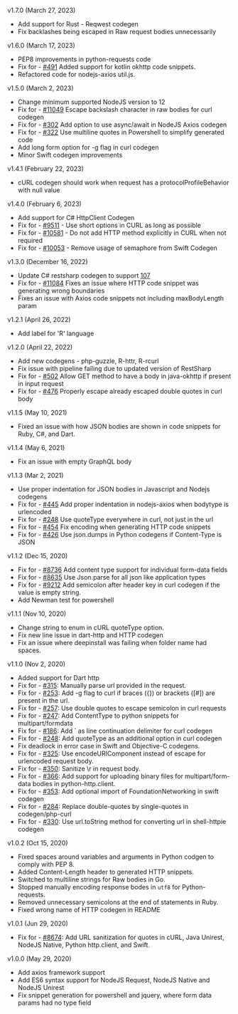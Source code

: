 v1.7.0 (March 27, 2023)
* Add support for Rust - Reqwest codegen
* Fix backlashes being escaped in Raw request bodies unnecessarily

v1.6.0 (March 17, 2023)
* PEP8 improvements in python-requests code
* Fix for - [#491](https://github.com/postmanlabs/postman-code-generators/issues/491) Added support for kotlin okhttp code snippets.
* Refactored code for nodejs-axios util.js.

v1.5.0 (March 2, 2023)
* Change minimum supported NodeJS version to 12
* Fix for - [#11049](https://github.com/postmanlabs/postman-app-support/issues/11049) Escape backslash character in raw bodies for curl codegen
* Fix for - [#302](https://github.com/postmanlabs/postman-code-generators/issues/302) Add option to use async/await in NodeJS Axios codegen
* Fix for - [#322](https://github.com/postmanlabs/postman-code-generators/issues/322) Use multiline quotes in Powershell to simplify generated code
* Add long form option for -g flag in curl codegen
* Minor Swift codegen improvements

v1.4.1 (February 22, 2023)
* cURL codegen should work when request has a protocolProfileBehavior with null value

v1.4.0 (February 6, 2023)
* Add support for C# HttpClient Codegen
* Fix for - [#9511](https://github.com/postmanlabs/postman-app-support/issues/9511) - Use short options in CURL as long as possible
* Fix for - [#10581](https://github.com/postmanlabs/postman-app-support/issues/10581) - Do not add HTTP method explicitly in CURL when not required
* Fix for - [#10053](https://github.com/postmanlabs/postman-app-support/issues/10053) - Remove usage of semaphore from Swift Codegen

v1.3.0 (December 16, 2022)
* Update C# restsharp codegen to support [107](https://restsharp.dev/v107/)
* Fix for - [#11084](https://github.com/postmanlabs/postman-app-support/issues/11084) Fixes an issue where HTTP code snippet was generating wrong boundaries
* Fixes an issue with Axios code snippets not including maxBodyLength param

v1.2.1 (April 26, 2022)
* Add label for 'R' language

v1.2.0 (April 22, 2022)
* Add new codegens - php-guzzle, R-httr, R-rcurl
* Fix issue with pipeline failing due to updated version of RestSharp
* Fix for - [#502](https://github.com/postmanlabs/postman-code-generators/issues/502) Allow GET method to have a body in java-okhttp if present in input request
* Fix for - [#476](https://github.com/postmanlabs/postman-code-generators/pull/476) Properly escape already escaped double quotes in curl body

v1.1.5 (May 10, 2021)
* Fixed an issue with how JSON bodies are shown in code snippets for Ruby, C#, and Dart.

v1.1.4 (May 6, 2021)
* Fix an issue with empty GraphQL body

v1.1.3 (Mar 2, 2021)
* Use proper indentation for JSON bodies in Javascript and Nodejs codegens
* Fix for - [#445](https://github.com/postmanlabs/postman-code-generators/issues/445) Add proper indentation in nodejs-axios when bodytype is urlencoded
* Fix for - [#248](https://github.com/postmanlabs/postman-code-generators/issues/248) Use quoteType everywhere in curl, not just in the url
* Fix for - [#454](https://github.com/postmanlabs/postman-code-generators/issues/454) Fix encoding when generating HTTP code snippets
* Fix for - [#426](https://github.com/postmanlabs/postman-code-generators/issues/426) Use json.dumps in Python codegens if Content-Type is JSON

v1.1.2 (Dec 15, 2020)
* Fix for - [#8736](https://github.com/postmanlabs/postman-app-support/issues/8736) Add content type support for individual form-data fields
* Fix for - [#8635](https://github.com/postmanlabs/postman-app-support/issues/8635) Use Json.parse for all json like application types
* Fix for - [#9212](https://github.com/postmanlabs/postman-app-support/issues/9212) Add semicolon after header key in curl codegen if the value is empty string. 
* Add Newman test for powershell

v1.1.1 (Nov 10, 2020)
* Change string to enum in cURL quoteType option.
* Fix new line issue in dart-http and HTTP codegen
* Fix an issue where deepinstall was failing when folder name had spaces.

v1.1.0 (Nov 2, 2020)
* Added support for Dart http
* Fix for - [#315](https://github.com/postmanlabs/postman-code-generators/issues/315): Manually parse url provided in the request.
* Fix for - [#253](https://github.com/postmanlabs/postman-code-generators/issues/253): Add -g flag to curl if braces ({}) or brackets ([#]) are present in the url.
* Fix for - [#257](https://github.com/postmanlabs/postman-code-generators/issues/257): Use double quotes to escape semicolon in curl requests
* Fix for - [#247](https://github.com/postmanlabs/postman-code-generators/issues/247): Add ContentType to python snippets for multipart/formdata
* Fix for - [#186](https://github.com/postmanlabs/postman-code-generators/issues/186): Add ` as line continuation delimiter for curl codegen
* Fix for - [#248](https://github.com/postmanlabs/postman-code-generators/issues/248): Add quoteType as an additional option in curl codegen
* Fix deadlock in error case in Swift and Objective-C codegens.
* Fix for - [#325](https://github.com/postmanlabs/postman-code-generators/issues/325): Use encodeURIComponent instead of escape for urlencoded request body.
* Fix for - [#350](https://github.com/postmanlabs/postman-code-generators/issues/350): Sanitize \r in request body.
* Fix for - [#366](https://github.com/postmanlabs/postman-code-generators/issues/366): Add support for uploading binary files for multipart/form-data bodies in python-http.client.
* Fix for - [#353](https://github.com/postmanlabs/postman-code-generators/issues/353): Add optional import of FoundationNetworking in swift codegen
* Fix for - [#284](https://github.com/postmanlabs/postman-code-generators/issues/284): Replace double-quotes by single-quotes in codegen/php-curl
* Fix for - [#330](https://github.com/postmanlabs/postman-code-generators/issues/330): Use url.toString method for converting url in shell-httpie codegen

v1.0.2 (Oct 15, 2020)
* Fixed spaces around variables and arguments in Python codgen to comply with PEP 8.
* Added Content-Length header to generated HTTP snippets.
* Switched to multiline strings for Raw bodies in Go.
* Stopped manually encoding response bodes in `utf8` for Python-requests.
* Removed unnecessary semicolons at the end of statements in Ruby.
* Fixed wrong name of HTTP codegen in README

v1.0.1 (Jun 29, 2020)
- Fix for - [#8674](https://github.com/postmanlabs/postman-app-support/issues/8674): Add URL sanitization for quotes in cURL, Java Unirest, NodeJS Native, Python http.client, and Swift. 

v1.0.0 (May 29, 2020)
- Add axios framework support
- Add ES6 syntax support for NodeJS Request, NodeJS Native and NodeJS Unirest
- Fix snippet generation for powershell and jquery, where form data params had no type field
